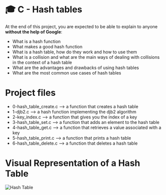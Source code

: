 # :mortar_board: C - Hash tables

At the end of this project, you are expected to be able to explain to anyone **without the help of Google**:

- What is a hash function
- What makes a good hash function
- What is a hash table, how do they work and how to use them
- What is a collision and what are the main ways of dealing with collisions in the context of a hash table
- What are the advantages and drawbacks of using hash tables
- What are the most common use cases of hash tables


# Project files

- 0-hash_table_create.c --> a function that creates a hash table
- 1-djb2.c --> a hash function implementing the djb2 algorithm
- 2-key_index.c --> a function that gives you the index of a key
- 3-hash_table_set.c --> a function that adds an element to the hash table
- 4-hash_table_get.c --> a function that retrieves a value associated with a key
- 5-hash_table_print.c --> a function that prints a hash table
- 6-hash_table_delete.c --> a function that deletes a hash table

# Visual Representation of a Hash Table

![Hash Table](https://user-images.githubusercontent.com/115344057/236668765-bb08c60e-d2a7-4903-aebc-234cfec64a8f.png)
